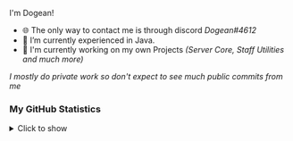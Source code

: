I'm Dogean!

- 🌐 The only way to contact me is through discord *Dogean#4612*
- 📜 I’m currently experienced in Java.
- 🔨 I'm currently working on my own Projects *(Server Core, Staff Utilities and much more)*

*I mostly do private work so don't expect to see much public commits from me*

### My GitHub Statistics
<details>
   <summary>Click to show</summary>
   <img align="Left" alt="Dogean's Github Stats" src="https://github-readme-stats.vercel.app/api?username=Dogean&include_all_commits=true&count_private=true&show_icons=true&hide_border=true&theme=dark" />
   <img style="float: right;" alt="Dogean's Most Used Languages" src="https://github-readme-stats.vercel.app/api/top-langs/?username=Dogean&langs_count=10&layout=compact&hide_border=true&theme=dark"/>
</details>

